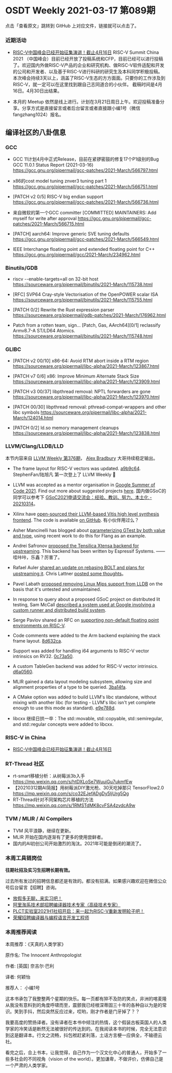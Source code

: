 # OSDT Weekly 2021-03-17 第089期

点击「查看原文」跳转到 GitHub 上对应文件，链接就可以点击了。

### 近期活动

- [RISC-V中国峰会已经开始征集演讲！截止4月16日](https://mp.weixin.qq.com/s/uWEJXEHY3JtmAUo9EZe_0A)
  RISC-V Summit China 2021 （中国峰会）目前已经开放了投稿系统和CFP，目前已经可以进行投稿了。欢迎国内外做RISC-V产品的企业和研究机构、做RISC-V软件适配和开发的公司和开发者、以及基于RISC-V进行科研的研究生及本科同学积极投稿。本次峰会持续3天以上，涵盖了RISC-V生态的方方面面。只要你的工作涉及到RISC-V，就一定可以在这里找到跟自己志同道合的小伙伴。
  截稿时间是4月16日。4月30日出结果。

- 本月的 Meetup 依然是线上进行。计划在3月21日周日上午。欢迎投稿准备分享。分享方式是直接留言或者后台留言或者直接跟小编1号（微信 fangzhang1024）报名。

## 编译社区的八卦信息

### GCC

- GCC 11计划4月中正式Release，目前在紧锣密鼓的修复17个P1级别的Bug
  GCC 11.0.1 Status Report (2021-03-16)
  https://gcc.gnu.org/pipermail/gcc-patches/2021-March/566797.html

- x86的cost model tuning
  znver3 tuning part 1
  https://gcc.gnu.org/pipermail/gcc-patches/2021-March/566751.html

- [PATCH v2 0/5] RISC-V big endian support
  https://gcc.gnu.org/pipermail/gcc-patches/2021-March/566736.html

- 来自微软的第一个GCC committer
  [COMMITTED] MAINTAINERS: Add myself for write after approval
  https://gcc.gnu.org/pipermail/gcc-patches/2021-March/566715.html

- [PATCH] aarch64: Improve generic SVE tuning defaults
  https://gcc.gnu.org/pipermail/gcc-patches/2021-March/566549.html

- IEEE Interchange floating point and extended floating point for C++
  https://gcc.gnu.org/pipermail/gcc/2021-March/234962.html


### Binutils/GDB

- riscv --enable-targets=all on 32-bit host
  https://sourceware.org/pipermail/binutils/2021-March/115738.html

- [RFC] SVP64 Cray-style Vectorisation of the OpenPOWER scalar ISA
  https://sourceware.org/pipermail/binutils/2021-March/115755.html

- [PATCH 0/2] Rewrite the Rust expression parser
  https://sourceware.org/pipermail/gdb-patches/2021-March/176962.html

- Patch from a rotten team, sign...
  [Patch, Gas, AArch64][0/1] reclassify Armv8.7-A ST/LD64 Atomics.
  https://sourceware.org/pipermail/binutils/2021-March/115748.html

### GLIBC

- [PATCH v2 00/10] x86-64: Avoid RTM abort inside a RTM region
  https://sourceware.org/pipermail/libc-alpha/2021-March/123867.html

- [PATCH v7 0/6] x86: Improve Minimum Alternate Stack Size
  https://sourceware.org/pipermail/libc-alpha/2021-March/123909.html

- [PATCH v3 00/37] libpthread removal: NPTL forwarders are gone
  https://sourceware.org/pipermail/libc-alpha/2021-March/123970.html

- [PATCH 00/30] libpthread removal: pthread-compat-wrappers and other libc symbols
  https://sourceware.org/pipermail/libc-alpha/2021-March/124014.html

- [PATCH 0/2] ld.so memory management cleanups
  https://sourceware.org/pipermail/libc-alpha/2021-March/123838.html

### LLVM/Clang/LLDB/LLD

本节内容来自 [LLVM Weekly 第376期](http://llvmweekly.org/issue/376)，
[Alex Bradbury](https://www.linkedin.com/in/alex-bradbury/) 大哥持续稳定输出。

* The frame layout for RISC-V vectors was updated.
  [a9b9c64](https://reviews.llvm.org/rGa9b9c64fd4c8).
  StephenFan/陆旭凡 第一次登上了 LLVM Weekly 🎉

* LLVM was accepted as a mentor organisation in [Google Summer of Code 2021](https://summerofcode.withgoogle.com/). Find out more about suggested projects [here](https://llvm.org/OpenProjects.html#gsoc21).
  国内做GSoC的同学可以参考下 [GSoC2021申请交流会：经验、教训、努力、本土化 - 20210314](https://www.bilibili.com/video/BV13v411a7Km)。

* Xilinx have [open-sourced their LLVM-based Vitis high level synthesis frontend](https://www.eetimes.com/xilinx-opens-up-vitis-hls-tool-for-fpgas/). The code is available [on GitHub](https://github.com/Xilinx/HLS).
  有小伙伴用过么？

* Asher Mancinelli has blogged about [parameterizing GTest by both value and type](https://ashermancinelli.github.io/gtest-type-val-param), using recent work to do this for Flang as an example.

* Andrei Safronov [proposed the Tensilica Xtensa backend for upstreaming](https://lists.llvm.org/pipermail/llvm-dev/2021-March/149090.html). This backend has been written by Espressif Systems. —— 哇咔咔，乐鑫？厉害了。

* Rafael Auler [shared an update on rebasing BOLT and plans for upstreaming it](https://lists.llvm.org/pipermail/llvm-dev/2021-March/149135.html). Chris Lattner [posted some thoughts](https://lists.llvm.org/pipermail/llvm-dev/2021-March/149168.html)。

* Pavel Labath [proposed removing Linux Mips support from LLDB](https://lists.llvm.org/pipermail/lldb-dev/2021-March/016777.html) on the basis that it's untested and unmaintained.

* In response to query about a proposed GSoC project on distributed lit testing, Sam McCall [described a system used at Google involving a custom runner and distributed build system](https://lists.llvm.org/pipermail/llvm-dev/2021-March/149178.html).

* Serge Pavlov shared an RFC on [supporting non-default floating point environments on RISC-V](https://lists.llvm.org/pipermail/llvm-dev/2021-March/149177.html).

* Code comments were added to the Arm backend explaining the stack frame layout. [8d632ca](https://reviews.llvm.org/rG8d632ca43655).

* Support was added for handling i64 arguments to RISC-V vector intrinsics on RV32. [0c73a50](https://reviews.llvm.org/rG0c73a506e809).

* A custom TableGen backend was added for RISC-V vector intrinsics. [d6a0560](https://reviews.llvm.org/rGd6a0560bf258).

* MLIR gained a data layout modeling subsystem, allowing size and alignment properties of a type to be queried.
  [3ba14fa](https://reviews.llvm.org/rG3ba14fa0ce46).

* A CMake option was added to build LLVM's libc standalone, without mixing with another libc (for testing - LLVM's libc isn't yet complete enough to use this mode as standard).
  [e9e788d](https://reviews.llvm.org/rGe9e788d145f5).

* libcxx 继续日拱一卒：The std::movable, std::copyable, std::semiregular, and std::regular concepts were added to libcxx.

### RISC-V in China

- [RISC-V中国峰会已经开始征集演讲！截止4月16日](https://mp.weixin.qq.com/s/uWEJXEHY3JtmAUo9EZe_0A)

### RT-Thread 社区

- rt-smart移植分析：从树莓派3b入手 https://mp.weixin.qq.com/s/htDXLoSe7WuuiGu7ukmfEw
- 【20210312期AI简报】用树莓派DIY激光枪、30天吃掉那只 TensorFlow2.0 https://mp.weixin.qq.com/s/co32EJefADgDy5IjUrg5Qg
- RT-Thread针对不同架构芯片移植的方法 https://mp.weixin.qq.com/s/1RMSTdMK8cvFSA4zvdcA9w

### TVM / MLIR / AI Compilers

- TVM 风平浪静，继续在更新。
- MLIR 开始在国内逐渐有了更多的使用尝鲜者。
- 国内的AI初创公司开始激烈的淘汰。2021年可能是倒闭的潮流了。

### 本周工具链岗位

**往期社招及实习生招聘长期有效。**

过去所有发过的招聘信息都还是有效的。都没有招满。如果感兴趣欢迎在微信公众号后台留言【招聘】咨询。

- [放假多无聊，来实习吧！](https://mp.weixin.qq.com/s/pWjPrHtaWnzWbPfqqcX1cQ)
- [阿里淘系技术部招聘编译器技术专家（高级技术专家）](https://mp.weixin.qq.com/s/Yr_XA_L9fCI8IvhuudwTkQ)
- [PLCT实验室2021H1社招开启：来一起为RISC-V重新发明轮子吧！](https://mp.weixin.qq.com/s/9BUJ1-LbHGm-Lhs_Lavzjw)
- [荣耀招聘编译器与编程语言开发工程师](https://mp.weixin.qq.com/s/XaLAhjLP6fhj3Vl-mUjXng)

### 本周推荐阅读

本周推荐：《天真的人类学家》

原作名: The Innocent Anthropologist

作者:  [英国] 奈吉尔·巴利

译者: 何颖怡

推荐人： 小编1号

这本书承包了我整整两个星期的快乐。每一页都有猝不及防的笑点，非洲的喀麦隆从我没有意料到的角度呼啸而至，震颤我已经根深蒂固三十年的各种自以为是的常识。笑到手抖，然后突然反应过来，哎哟，刚才作者是门牙掉了？？

我要高度的赞扬译者。没有译者在本书中倾注的热情，这个假装古板英国人的人类学家的冷笑话是断然无法被很好的传达到的。在我阅读本书的时候，完全无法意识到这是翻译本。行文之流畅，抖包袱赶紧利落，土话方言梗一应俱全，不输德云社。

看完之后，合上书本，让我觉得，自己作为一个汉文化中心的普通人，开始多了一些多社会的不同视角（vision of the world）。更加谦卑，不做评价，仿佛自己是一个严肃的人类学家。
